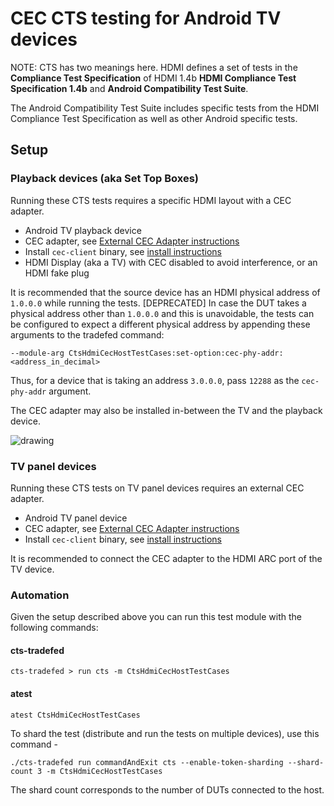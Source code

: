 # CEC CTS testing for Android TV devices

NOTE: CTS has two meanings here. HDMI defines a set of tests in the
**Compliance Test Specification** of HDMI 1.4b
__HDMI Compliance Test Specification 1.4b__ and
**Android Compatibility Test Suite**.

The Android Compatibility Test Suite includes specific tests from the HDMI
Compliance Test Specification as well as other Android specific tests.

## Setup

### Playback devices (aka Set Top Boxes)

Running these CTS tests requires a specific HDMI layout with a CEC adapter.

*   Android TV playback device
*   CEC adapter, see [External CEC Adapter instructions](cec_adapter.md)
*   Install `cec-client` binary, see [install instructions](cec_adapter.md#software)
*   HDMI Display (aka a TV) with CEC disabled to avoid interference, or an HDMI fake plug

It is recommended that the source device has an HDMI physical address of `1.0.0.0` while running
the tests. [DEPRECATED] In case the DUT takes a physical address other than `1.0.0.0` and this is
unavoidable, the tests can be configured to expect a different physical address by appending these
arguments to the tradefed command:
```
--module-arg CtsHdmiCecHostTestCases:set-option:cec-phy-addr:<address_in_decimal>
```
Thus, for a device that is taking an address `3.0.0.0`, pass `12288` as the `cec-phy-addr` argument.

The CEC adapter may also be installed in-between the TV and the playback device.

![drawing](setup.png)

### TV panel devices

Running these CTS tests on TV panel devices requires an external CEC adapter.

*   Android TV panel device
*   CEC adapter, see [External CEC Adapter instructions](cec_adapter.md)
*   Install `cec-client` binary, see [install instructions](cec_adapter.md#software)

It is recommended to connect the CEC adapter to the HDMI ARC port of the TV device.

### Automation

Given the setup described above you can run this test module with the following commands:

#### cts-tradefed

```
cts-tradefed > run cts -m CtsHdmiCecHostTestCases
```

#### atest
```
atest CtsHdmiCecHostTestCases
```

To shard the test (distribute and run the tests on multiple devices), use this
command -
```
./cts-tradefed run commandAndExit cts --enable-token-sharding --shard-count 3 -m CtsHdmiCecHostTestCases
```

The shard count corresponds to the number of DUTs connected to the host.

